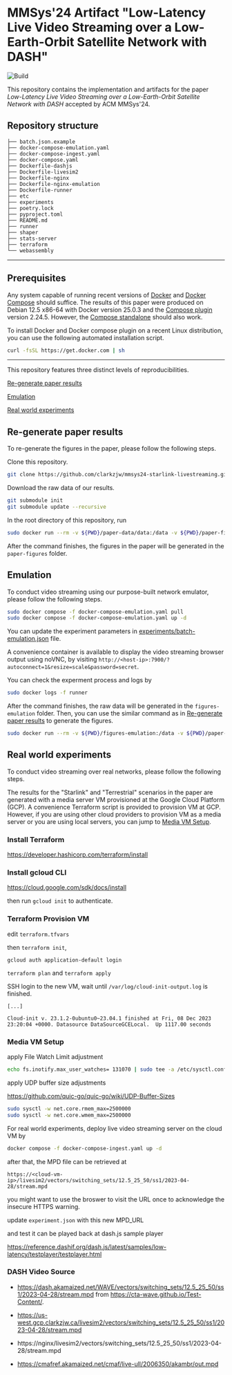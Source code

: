 # MMSys'24 Artifact "Low-Latency Live Video Streaming over a Low-Earth-Orbit Satellite Network with DASH"

![Build](https://github.com/clarkzjw/mmsys24-starlink-livestreaming/actions/workflows/build.yaml/badge.svg)

This repository contains the implementation and artifacts for the paper *Low-Latency Live Video Streaming over a Low-Earth-Orbit Satellite Network with DASH* accepted by ACM MMSys'24.

## Repository structure

```
├── batch.json.example
├── docker-compose-emulation.yaml
├── docker-compose-ingest.yaml
├── docker-compose.yaml
├── Dockerfile-dashjs
├── Dockerfile-livesim2
├── Dockerfile-nginx
├── Dockerfile-nginx-emulation
├── Dockerfile-runner
├── etc
├── experiments
├── poetry.lock
├── pyproject.toml
├── README.md
├── runner
├── shaper
├── stats-server
├── terraform
└── webassembly
```

---

## Prerequisites

Any system capable of running recent versions of [Docker](https://docs.docker.com/engine/install/) and [Docker Compose](https://docs.docker.com/compose/) should suffice. The results of this paper were produced on Debian 12.5 x86-64 with Docker version 25.0.3 and the [Compose plugin](https://docs.docker.com/compose/install/linux/) version 2.24.5. However, the [Compose standalone](https://docs.docker.com/compose/install/standalone/) should also work.

To install Docker and Docker compose plugin on a recent Linux distribution, you can use the following automated installation script.

```bash
curl -fsSL https://get.docker.com | sh
```

---

This repository features three distinct levels of reproducibilities.

[Re-generate paper results](#re-generate-paper-results)

[Emulation](#emulation)

[Real world experiments](#real-world-experiments)

## Re-generate paper results

To re-generate the figures in the paper, please follow the following steps.

Clone this repository.

```bash
git clone https://github.com/clarkzjw/mmsys24-starlink-livestreaming.git
```

Download the raw data of our results.

```bash
git submodule init
git submodule update --recursive
```

In the root directory of this repository, run

```bash
sudo docker run --rm -v ${PWD}/paper-data/data:/data -v ${PWD}/paper-figures:/app/src/figures -it clarkzjw/mmsys24-reproducibility
```

After the command finishes, the figures in the paper will be generated in the `paper-figures` folder.

## Emulation

To conduct video streaming using our purpose-built network emulator, please follow the following steps.

```bash
sudo docker compose -f docker-compose-emulation.yaml pull
sudo docker compose -f docker-compose-emulation.yaml up -d
```

You can update the experiment parameters in [experiments/batch-emulation.json](./experiments/batch-emulation.json) file.

A convenience container is available to display the video streaming browser output using noVNC, by visiting `http://<host-ip>:7900/?autoconnect=1&resize=scale&password=secret`.

You can check the experment process and logs by

```bash
sudo docker logs -f runner
```

After the command finishes, the raw data will be generated in the `figures-emulation` folder. Then, you can use the similar command as in [Re-generate paper results](#re-generate-paper-results) to generate the figures.

```bash
sudo docker run --rm -v ${PWD}/figures-emulation:/data -v ${PWD}/paper-figures:/app/src/figures -it clarkzjw/mmsys24-reproducibility
```

## Real world experiments

To conduct video streaming over real networks, please follow the following steps.

The results for the "Starlink" and "Terrestrial" scenarios in the paper are generated with a media server VM provisioned at the Google Cloud Platform (GCP). A convenience Terraform script is provided to provision VM at GCP. However, if you are using other cloud providers to provision VM as a media server or you are using local servers, you can jump to [Media VM Setup](#media-vm-setup).

### Install Terraform

https://developer.hashicorp.com/terraform/install


### Install gcloud CLI

https://cloud.google.com/sdk/docs/install

then run `gcloud init` to authenticate.

### Terraform Provision VM

edit `terraform.tfvars`

then `terraform init`, 

`gcloud auth application-default login`

`terraform plan` and `terraform apply`

SSH login to the new VM, wait until `/var/log/cloud-init-output.log` is finished.
```
[...]

Cloud-init v. 23.1.2-0ubuntu0~23.04.1 finished at Fri, 08 Dec 2023 23:20:04 +0000. Datasource DataSourceGCELocal.  Up 1117.00 seconds
```

### Media VM Setup

apply File Watch Limit adjustment

```bash
echo fs.inotify.max_user_watches= 131070 | sudo tee -a /etc/sysctl.conf && sudo sysctl -p
```

apply UDP buffer size adjustments

https://github.com/quic-go/quic-go/wiki/UDP-Buffer-Sizes

```bash
sudo sysctl -w net.core.rmem_max=2500000
sudo sysctl -w net.core.wmem_max=2500000
```

For real world experiments, deploy live video streaming server on the cloud VM by

```bash
docker compose -f docker-compose-ingest.yaml up -d
```

after that, the MPD file can be retrieved at

`https://<cloud-vm-ip>/livesim2/vectors/switching_sets/12.5_25_50/ss1/2023-04-28/stream.mpd`

you might want to use the broswer to visit the URL once to acknowledge the insecure HTTPS warning.

update `experiment.json` with this new MPD_URL

and test it can be played back at dash.js sample player

https://reference.dashif.org/dash.js/latest/samples/low-latency/testplayer/testplayer.html

### DASH Video Source

+ https://dash.akamaized.net/WAVE/vectors/switching_sets/12.5_25_50/ss1/2023-04-28/stream.mpd from https://cta-wave.github.io/Test-Content/. 

+ https://us-west.gcp.clarkzjw.ca/livesim2/vectors/switching_sets/12.5_25_50/ss1/2023-04-28/stream.mpd

+ https://nginx/livesim2/vectors/switching_sets/12.5_25_50/ss1/2023-04-28/stream.mpd

+ https://cmafref.akamaized.net/cmaf/live-ull/2006350/akambr/out.mpd
